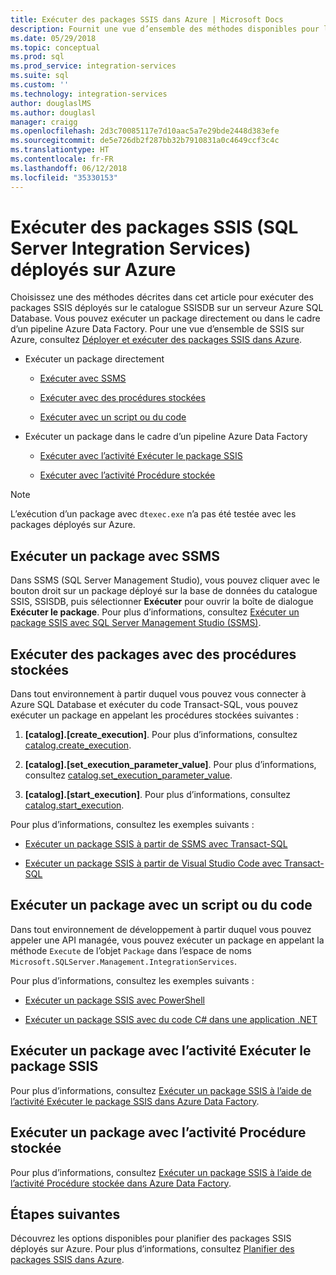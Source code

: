 ```yaml
---
title: Exécuter des packages SSIS dans Azure | Microsoft Docs
description: Fournit une vue d’ensemble des méthodes disponibles pour l’exécution de packages SSIS déployés sur Azure SQL Database.
ms.date: 05/29/2018
ms.topic: conceptual
ms.prod: sql
ms.prod_service: integration-services
ms.suite: sql
ms.custom: ''
ms.technology: integration-services
author: douglaslMS
ms.author: douglasl
manager: craigg
ms.openlocfilehash: 2d3c70085117e7d10aac5a7e29bde2448d383efe
ms.sourcegitcommit: de5e726db2f287bb32b7910831a0c4649ccf3c4c
ms.translationtype: HT
ms.contentlocale: fr-FR
ms.lasthandoff: 06/12/2018
ms.locfileid: "35330153"
---
```

# <a name="run-sql-server-integration-services-ssis-packages-deployed-in-azure"></a>Exécuter des packages SSIS (SQL Server Integration Services) déployés sur Azure

Choisissez une des méthodes décrites dans cet article pour exécuter des packages SSIS déployés sur le catalogue SSISDB sur un serveur Azure SQL Database. Vous pouvez exécuter un package directement ou dans le cadre d’un pipeline Azure Data Factory. Pour une vue d’ensemble de SSIS sur Azure, consultez [Déployer et exécuter des packages SSIS dans Azure](ssis-azure-lift-shift-ssis-packages-overview.md).

- Exécuter un package directement

  - [Exécuter avec SSMS](#ssms)

  - [Exécuter avec des procédures stockées](#sproc)

  - [Exécuter avec un script ou du code](#script)

- Exécuter un package dans le cadre d’un pipeline Azure Data Factory

  - [Exécuter avec l’activité Exécuter le package SSIS](#exec_activity)

  - [Exécuter avec l’activité Procédure stockée](#sproc_activity)

> [!NOTE]
> L’exécution d’un package avec `dtexec.exe` n’a pas été testée avec les packages déployés sur Azure.

## <a name="ssms"></a> Exécuter un package avec SSMS

Dans SSMS (SQL Server Management Studio), vous pouvez cliquer avec le bouton droit sur un package déployé sur la base de données du catalogue SSIS, SSISDB, puis sélectionner **Exécuter** pour ouvrir la boîte de dialogue **Exécuter le package**. Pour plus d’informations, consultez [Exécuter un package SSIS avec SQL Server Management Studio (SSMS)](../ssis-quickstart-run-ssms.md).

## <a name="sproc"></a> Exécuter des packages avec des procédures stockées

Dans tout environnement à partir duquel vous pouvez vous connecter à Azure SQL Database et exécuter du code Transact-SQL, vous pouvez exécuter un package en appelant les procédures stockées suivantes :

1. **[catalog].[create_execution]**. Pour plus d’informations, consultez [catalog.create_execution](../system-stored-procedures/catalog-create-execution-ssisdb-database.md).

2. **[catalog].[set_execution_parameter_value]**. Pour plus d’informations, consultez [catalog.set_execution_parameter_value](../system-stored-procedures/catalog-set-execution-parameter-value-ssisdb-database.md).

3. **[catalog].[start_execution]**. Pour plus d’informations, consultez [catalog.start_execution](../system-stored-procedures/catalog-start-execution-ssisdb-database.md).

Pour plus d’informations, consultez les exemples suivants :

- [Exécuter un package SSIS à partir de SSMS avec Transact-SQL](../ssis-quickstart-run-tsql-ssms.md)

- [Exécuter un package SSIS à partir de Visual Studio Code avec Transact-SQL](../ssis-quickstart-run-tsql-vscode.md)

## <a name="script"></a> Exécuter un package avec un script ou du code

Dans tout environnement de développement à partir duquel vous pouvez appeler une API managée, vous pouvez exécuter un package en appelant la méthode `Execute` de l’objet `Package` dans l’espace de noms `Microsoft.SQLServer.Management.IntegrationServices`.

Pour plus d’informations, consultez les exemples suivants :

- [Exécuter un package SSIS avec PowerShell](../ssis-quickstart-run-powershell.md)

- [Exécuter un package SSIS avec du code C# dans une application .NET](../ssis-quickstart-run-dotnet.md)

## <a name="exec_activity"></a> Exécuter un package avec l’activité Exécuter le package SSIS

Pour plus d’informations, consultez [Exécuter un package SSIS à l’aide de l’activité Exécuter le package SSIS dans Azure Data Factory](https://docs.microsoft.com/azure/data-factory/how-to-invoke-ssis-package-ssis-activity).

## <a name="sproc_activity"></a> Exécuter un package avec l’activité Procédure stockée

Pour plus d’informations, consultez [Exécuter un package SSIS à l’aide de l’activité Procédure stockée dans Azure Data Factory](https://docs.microsoft.com/azure/data-factory/how-to-invoke-ssis-package-stored-procedure-activity).

## <a name="next-steps"></a>Étapes suivantes

Découvrez les options disponibles pour planifier des packages SSIS déployés sur Azure. Pour plus d’informations, consultez [Planifier des packages SSIS dans Azure](ssis-azure-schedule-packages.md).